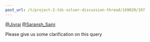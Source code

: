 ```yaml
---
post_url: /t/project-2-tds-solver-discussion-thread/169029/197
---
```

[@Jivraj](/u/jivraj) [@Saransh\_Saini](/u/saransh_saini)

Please give us some clarification on this query